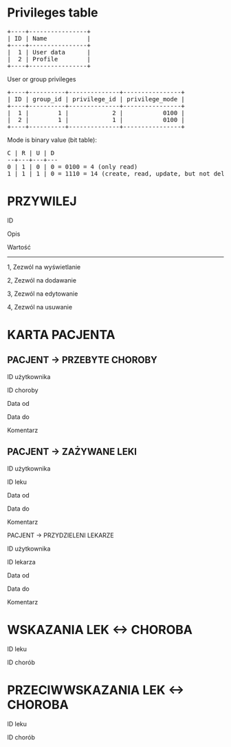 Privileges table
=

<pre>
+----+----------------+
| ID | Name           |
+----+----------------+
|  1 | User data      |
|  2 | Profile        |
+----+----------------+
</pre>

User or group privileges

<pre>
+----+----------+--------------+----------------+
| ID | group_id | privilege_id | privilege_mode |
+----+----------+--------------+----------------+
|  1 |        1 |            2 |           0100 |
|  2 |        1 |            1 |           0100 |
+----+----------+--------------+----------------+
</pre>

Mode is binary value (bit table):

<pre>
C | R | U | D
--+---+---+---
0 | 1 | 0 | 0 = 0100 = 4 (only read)
1 | 1 | 1 | 0 = 1110 = 14 (create, read, update, but not delete)
</pre>

             
PRZYWILEJ
=

ID

Opis

Wartość

---

1, Zezwól na wyświetlanie

2, Zezwól na dodawanie

3, Zezwól na edytowanie

4, Zezwól na usuwanie

KARTA PACJENTA
=

PACJENT -> PRZEBYTE CHOROBY
-

ID użytkownika

ID choroby

Data od

Data do

Komentarz

PACJENT -> ZAŻYWANE LEKI
-

ID użytkownika

ID leku

Data od

Data do

Komentarz

PACJENT -> PRZYDZIELENI LEKARZE

ID użytkownika

ID lekarza

Data od

Data do

Komentarz

WSKAZANIA LEK <-> CHOROBA
=

ID leku

ID chorób

PRZECIWWSKAZANIA LEK <-> CHOROBA
=

ID leku

ID chorób
